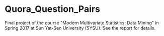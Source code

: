 # Quora_Question_Pairs

Final project of the course "Modern Multivariate Statistics: Data Mining" in Spring 2017 at Sun Yat-Sen University (SYSU). See the report for details.
